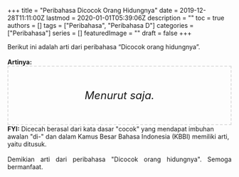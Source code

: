 +++
title = "Peribahasa Dicocok Orang Hidungnya"
date = 2019-12-28T11:11:00Z
lastmod = 2020-01-01T05:39:06Z
description = ""
toc = true
authors = []
tags = ["Peribahasa", "Peribahasa D"]
categories = ["Peribahasa"]
series = []
featuredImage = ""
draft = false
+++

<div dir="ltr" style="text-align: left;" trbidi="on"><div style="text-align: justify;">Berikut ini adalah arti dari peribahasa “Dicocok orang hidungnya”.</div><br /><div style="text-align: justify;"><b>Artinya:</b></div><div style="border: 2px dashed #ddd; font-size: 24px; height: auto; margin: 0 auto; padding: 50px; text-align: center; width: auto;"><i>Menurut saja.</i></div><b>FYI:</b> Dicecah berasal dari kata dasar "cocok" yang mendapat imbuhan awalan "di-" dan dalam Kamus Besar Bahasa Indonesia (KBBI) memiliki arti, yaitu ditusuk.<br /><br /><div style="text-align: justify;">Demikian arti dari peribahasa "Dicocok orang hidungnya". Semoga bermanfaat.</div></div>
